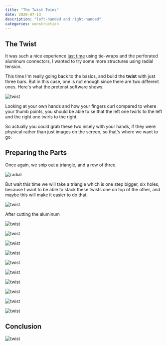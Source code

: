 ```yaml
---
title: "The Twist Twins"
date: 2020-07-13
description: "left-handed and right-handed"
categories: construction
---
```



## The Twist

It was such a nice experience [last time](/construction/2020/07/06/radial-tension) using tie-wraps and the perforated aluminum connectors, I wanted to try some more structures using radial tension.

This time I'm really going back to the basics, and build the **twist** with just three bars. But in this case, one is not enough since there are two different ones. Here's what the pretenst software shows:

![twist][twist-a]

Looking at your own hands and how your fingers curl compared to where your thumb points, you should be able to se that the left one twirls to the left and the right one twirls to the right.

So actually you could grab these two nicely with your hands, if they were physical rather than just images on the screen, so that's where we want to go.

## Preparing the Parts

Once again, we snip out a triangle, and a row of three.

![radial]

But wait this time we will take a triangle which is one step bigger, six holes, because I want to be able to stack these twists one on top of the other, and maybe this will make it easier to do that.

![twist][twist-e]

After cutting the aluminum



![twist][twist-f]

![twist][twist-g]

![twist][twist-h]

![twist][twist-i]

![twist][twist-j]


![twist][twist-s]

![twist][twist-t]

![twist][twist-u]

![twist][twist-v]

![twist][twist-w]


## Conclusion

![twist][twist-z]

[radial]: https://pretenst.com/images/2020-07/radial-b.jpg
[twist-a]: https://pretenst.com/images/2020-07/twist-a.png
[twist-e]: https://pretenst.com/images/2020-07/twist-e.jpg
[twist-f]: https://pretenst.com/images/2020-07/twist-f.jpg
[twist-g]: https://pretenst.com/images/2020-07/twist-g.jpg
[twist-h]: https://pretenst.com/images/2020-07/twist-h.jpg
[twist-i]: https://pretenst.com/images/2020-07/twist-i.jpg
[twist-j]: https://pretenst.com/images/2020-07/twist-j.jpg
[twist-s]: https://pretenst.com/images/2020-07/twist-s.jpg
[twist-t]: https://pretenst.com/images/2020-07/twist-t.jpg
[twist-u]: https://pretenst.com/images/2020-07/twist-u.jpg
[twist-v]: https://pretenst.com/images/2020-07/twist-v.jpg
[twist-w]: https://pretenst.com/images/2020-07/twist-w.jpg
[twist-z]: https://pretenst.com/images/2020-07/twist-z.png